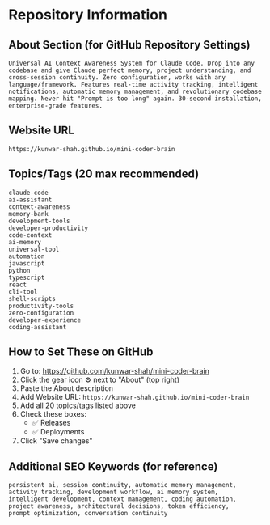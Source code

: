 # Repository Information

## About Section (for GitHub Repository Settings)

```
Universal AI Context Awareness System for Claude Code. Drop into any codebase and give Claude perfect memory, project understanding, and cross-session continuity. Zero configuration, works with any language/framework. Features real-time activity tracking, intelligent notifications, automatic memory management, and revolutionary codebase mapping. Never hit "Prompt is too long" again. 30-second installation, enterprise-grade features.
```

## Website URL

```
https://kunwar-shah.github.io/mini-coder-brain
```

## Topics/Tags (20 max recommended)

```
claude-code
ai-assistant
context-awareness
memory-bank
development-tools
developer-productivity
code-context
ai-memory
universal-tool
automation
javascript
python
typescript
react
cli-tool
shell-scripts
productivity-tools
zero-configuration
developer-experience
coding-assistant
```

## How to Set These on GitHub

1. Go to: https://github.com/kunwar-shah/mini-coder-brain
2. Click the gear icon ⚙️ next to "About" (top right)
3. Paste the About description
4. Add Website URL: `https://kunwar-shah.github.io/mini-coder-brain`
5. Add all 20 topics/tags listed above
6. Check these boxes:
   - ✅ Releases
   - ✅ Deployments
7. Click "Save changes"

## Additional SEO Keywords (for reference)

```
persistent ai, session continuity, automatic memory management,
activity tracking, development workflow, ai memory system,
intelligent development, context management, coding automation,
project awareness, architectural decisions, token efficiency,
prompt optimization, conversation continuity
```
